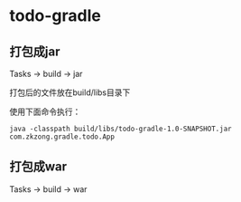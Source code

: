 # todo-gradle

## 打包成jar
Tasks -> build -> jar

打包后的文件放在build/libs目录下

使用下面命令执行：
```
java -classpath build/libs/todo-gradle-1.0-SNAPSHOT.jar com.zkzong.gradle.todo.App
```

## 打包成war
Tasks -> build -> war
